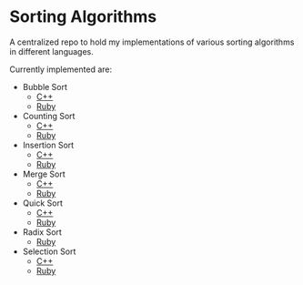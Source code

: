 # Sorting Algorithms

A centralized repo to hold my implementations of various sorting algorithms in
different languages.

Currently implemented are:

- Bubble Sort
  - [C++](https://github.com/M3L6H/SortingAlgorithms/blob/master/Cpp/bubble_sort.cpp)
  - [Ruby](https://github.com/M3L6H/SortingAlgorithms/blob/master/Ruby/bubble_sort.rb)
- Counting Sort
  - [C++](https://github.com/M3L6H/SortingAlgorithms/blob/master/Cpp/counting_sort.cpp)
  - [Ruby](https://github.com/M3L6H/SortingAlgorithms/blob/master/Ruby/counting_sort.rb)
- Insertion Sort
  - [C++](https://github.com/M3L6H/SortingAlgorithms/blob/master/Cpp/insertion_sort.cpp)
  - [Ruby](https://github.com/M3L6H/SortingAlgorithms/blob/master/Ruby/insertion_sort.rb)
- Merge Sort
  - [C++](https://github.com/M3L6H/SortingAlgorithms/blob/master/Cpp/merge_sort.cpp)
  - [Ruby](https://github.com/M3L6H/SortingAlgorithms/blob/master/Ruby/merge_sort.rb)
- Quick Sort
  - [C++](https://github.com/M3L6H/SortingAlgorithms/blob/master/Cpp/quick_sort.cpp)
  - [Ruby](https://github.com/M3L6H/SortingAlgorithms/blob/master/Ruby/quick_sort.rb)
- Radix Sort
  - [Ruby](https://github.com/M3L6H/SortingAlgorithms/blob/master/Ruby/radix_sort.rb)
- Selection Sort
  - [C++](https://github.com/M3L6H/SortingAlgorithms/blob/master/Cpp/selection_sort.cpp)
  - [Ruby](https://github.com/M3L6H/SortingAlgorithms/blob/master/Ruby/selection_sort.rb)
